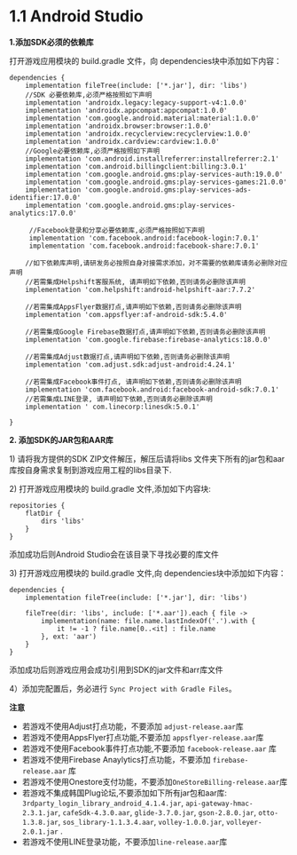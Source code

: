 # 1.1 Android Studio



**1.添加SDK必须的依赖库**

打开游戏应用模块的 build.gradle 文件，向 dependencies块中添加如下内容：

```text
dependencies {
    implementation fileTree(include: ['*.jar'], dir: 'libs')
    //SDK 必要依赖库,必须严格按照如下声明
    implementation 'androidx.legacy:legacy-support-v4:1.0.0'
    implementation 'androidx.appcompat:appcompat:1.0.0'
    implementation 'com.google.android.material:material:1.0.0'
    implementation 'androidx.browser:browser:1.0.0'
    implementation 'androidx.recyclerview:recyclerview:1.0.0'
    implementation 'androidx.cardview:cardview:1.0.0'    
    //Google必要依赖库,必须严格按照如下声明
    implementation 'com.android.installreferrer:installreferrer:2.1'
    implementation 'com.android.billingclient:billing:3.0.1'
    implementation 'com.google.android.gms:play-services-auth:19.0.0'
    implementation 'com.google.android.gms:play-services-games:21.0.0'
    implementation 'com.google.android.gms:play-services-ads-identifier:17.0.0'
    implementation 'com.google.android.gms:play-services-analytics:17.0.0'    

     //Facebook登录和分享必要依赖库,必须严格按照如下声明
     implementation 'com.facebook.android:facebook-login:7.0.1'
     implementation 'com.facebook.android:facebook-share:7.0.1'

    //如下依赖库声明,请研发务必按照自身对接需求添加，对不需要的依赖库请务必删除对应声明
    //若需集成Helpshift客服系统, 请声明如下依赖,否则请务必删除该声明
    implementation 'com.helpshift:android-helpshift-aar:7.7.2'

    //若需集成AppsFlyer数据打点,请声明如下依赖,否则请务必删除该声明
    implementation 'com.appsflyer:af-android-sdk:5.4.0'

    //若需集成Google Firebase数据打点,请声明如下依赖,否则请务必删除该声明
    implementation 'com.google.firebase:firebase-analytics:18.0.0'

    //若需集成Adjust数据打点,请声明如下依赖,否则请务必删除该声明
    implementation 'com.adjust.sdk:adjust-android:4.24.1'

    //若需集成Facebook事件打点, 请声明如下依赖,否则请务必删除该声明
    implementation 'com.facebook.android:facebook-android-sdk:7.0.1'
    //若需集成LINE登录, 请声明如下依赖,否则请务必删除该声明
    implementation ' com.linecorp:linesdk:5.0.1'

}
```

**2. 添加SDK的JAR包和AAR库**

1\) 请将我方提供的SDK ZIP文件解压，解压后请将libs 文件夹下所有的jar包和aar库按自身需求复制到游戏应用工程的libs目录下.

2\) 打开游戏应用模块的 build.gradle 文件,添加如下内容块:

```text
repositories {
    flatDir {
        dirs 'libs'
    }
}
```

添加成功后则Android Studio会在该目录下寻找必要的库文件

3\) 打开游戏应用模块的 build.gradle 文件,向 dependencies块中添加如下内容：

```text
dependencies {
    implementation fileTree(include: ['*.jar'], dir: 'libs')

    fileTree(dir: 'libs', include: ['*.aar']).each { file ->
        implementation(name: file.name.lastIndexOf('.').with {
            it != -1 ? file.name[0..<it] : file.name
        }, ext: 'aar')
    }
}
```

添加成功后则游戏应用会成功引用到SDK的jar文件和arr库文件

4）添加完配置后，务必进行 `Sync Project with Gradle Files`。

**注意**

* 若游戏不使用Adjust打点功能，不要添加 `adjust-release.aar`库
* 若游戏不使用AppsFlyer打点功能,不要添加 `appsflyer-release.aar`库
* 若游戏不使用Facebook事件打点功能,不要添加 `facebook-release.aar` 库
* 若游戏不使用Firebase Anaylytics打点功能，不要添加 `firebase-release.aar` 库
* 若游戏不使用Onestore支付功能，不要添加`OneStoreBilling-release.aar`库
* 若游戏不集成韩国Plug论坛,不要添加如下所有jar包和aar库: `3rdparty_login_library_android_4.1.4.jar`, `api-gateway-hmac-2.3.1.jar`, `cafeSdk-4.3.0.aar`, `glide-3.7.0.jar`, `gson-2.8.0.jar`, `otto-1.3.8.jar`, `sos_library-1.1.3.4.aar`, `volley-1.0.0.jar`, `volleyer-2.0.1.jar` .
* 若游戏不使用LINE登录功能，不要添加`line-release.aar`库

